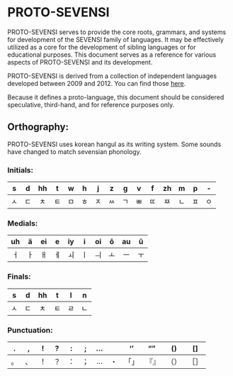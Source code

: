 # PROTO-SEVENSI #

PROTO-SEVENSI serves to provide the core roots, grammars, and systems for development of the SEVENSI family of languages.
It may be effectively utilized as a core for the development of sibling languages or for educational purposes.
This document serves as a reference for various aspects of PROTO-SEVENSI and its development.

PROTO-SEVENSI is derived from a collection of independent languages developed between 2009 and 2012.
You can find those [here](../!DEPRECIATED!).

Because it defines a proto-language, this document should be considered speculative, third-hand, and for reference purposes only.

## Orthography: ##

PROTO-SEVENSI uses korean hangul as its writing system. Some sounds have changed to match sevensian phonology.

### Initials: ###

| s  | d  | hh | t  | w  | h  | j  | z  | g  | v  | f  | zh | m  | p  | -  |
|:--:|:--:|:--:|:--:|:--:|:--:|:--:|:--:|:--:|:--:|:--:|:--:|:--:|:--:|:--:|
| ㅅ | ㄷ | ㅊ | ㅌ | ㅁ | ㅎ | ㅈ | ㅆ | ㄱ | ㅃ | ㄸ | ㅉ | ㄴ | ㅍ | ㅇ |

### Medials: ###

| uh | ä  | ei | e  | iy | i  | oi | ō  | au | ū  |
|:--:|:--:|:--:|:--:|:--:|:--:|:--:|:--:|:--:|:--:|
| ㅓ | ㅏ | ㅐ | ㅔ | ㅚ | ㅣ | ㅢ | ㅗ | ㅡ | ㅜ |

### Finals: ###

| s  | d  | hh | t  | l  | n  |
|:--:|:--:|:--:|:--:|:--:|:--:|
| ㅅ | ㄷ | ㅊ | ㅌ | ㄹ | ㄴ |

### Punctuation: ###

| .  | ,  | !  | ?  | :  | ;  | … |    | ‘’ | “” | () | [] |
|:--:|:--:|:--:|:--:|:--:|:--:|:--:|:--:|:--:|:--:|:--:|:--:|
| 。 | 、 | ！ | ？ | ： | ； | … | ・ |「」|『』|（）|［］|
